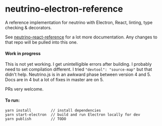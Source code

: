 # neutrino-electron-reference
A reference implementation for neutrino with Electron, React, linting, type checking & decorators.

See [neutrino-react-reference](https://github.com/jefffriesen/neutrino-react-reference) for a lot more documentation. Any changes to that repo will be pulled into this one.

#### Work in progress
This is not yet working. I get unintelligible errors after building. I probably need to set compilation different. I tried `"devtool": "source-map"` but that didn't help. Neutrino.js is in an awkward phase between version 4 and 5. Docs are in 4 but a lot of fixes in master are on 5.

PRs very welcome.

#### To run:
```
yarn install         // install dependencies
yarn start-electron  // build and run Electron locally for dev
yarn publish         // TODO
```

